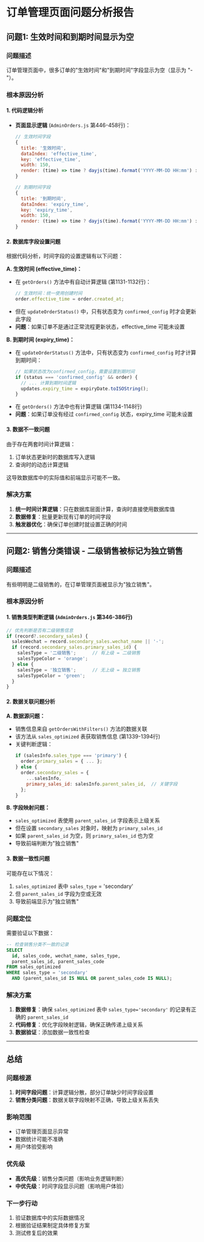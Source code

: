 # 订单管理页面问题分析报告

## 问题1: 生效时间和到期时间显示为空

### 问题描述
订单管理页面中，很多订单的"生效时间"和"到期时间"字段显示为空（显示为 "-"）。

### 根本原因分析

#### 1. 代码逻辑分析
- **页面显示逻辑** (`AdminOrders.js` 第446-458行)：
  ```javascript
  // 生效时间字段
  {
    title: '生效时间',
    dataIndex: 'effective_time',
    key: 'effective_time',
    width: 150,
    render: (time) => time ? dayjs(time).format('YYYY-MM-DD HH:mm') : '-',
  }
  
  // 到期时间字段  
  {
    title: '到期时间',
    dataIndex: 'expiry_time', 
    key: 'expiry_time',
    width: 150,
    render: (time) => time ? dayjs(time).format('YYYY-MM-DD HH:mm') : '-',
  }
  ```

#### 2. 数据库字段设置问题
根据代码分析，时间字段的设置逻辑有以下问题：

**A. 生效时间 (effective_time)：**
- 在 `getOrders()` 方法中有自动计算逻辑 (第1131-1132行)：
  ```javascript
  // 生效时间：统一使用创建时间
  order.effective_time = order.created_at;
  ```
- 但在 `updateOrderStatus()` 中，只有状态变为 `confirmed_config` 时才会更新此字段
- **问题**：如果订单不是通过正常流程更新状态，effective_time 可能未设置

**B. 到期时间 (expiry_time)：**
- 在 `updateOrderStatus()` 方法中，只有状态变为 `confirmed_config` 时才计算到期时间：
  ```javascript
  // 如果状态改为confirmed_config，需要设置到期时间
  if (status === 'confirmed_config' && order) {
    // ... 计算到期时间逻辑
    updates.expiry_time = expiryDate.toISOString();
  }
  ```
- 在 `getOrders()` 方法中也有计算逻辑 (第1134-1148行)
- **问题**：如果订单没有经过 `confirmed_config` 状态，expiry_time 可能未设置

#### 3. 数据不一致问题
由于存在两套时间计算逻辑：
1. 订单状态更新时的数据库写入逻辑
2. 查询时的动态计算逻辑

这导致数据库中的实际值和前端显示可能不一致。

### 解决方案
1. **统一时间计算逻辑**：只在数据库层面计算，查询时直接使用数据库值
2. **数据修复**：批量更新现有订单的时间字段
3. **触发器优化**：确保订单创建时就设置正确的时间

---

## 问题2: 销售分类错误 - 二级销售被标记为独立销售

### 问题描述  
有些明明是二级销售的，在订单管理页面被显示为"独立销售"。

### 根本原因分析

#### 1. 销售类型判断逻辑 (`AdminOrders.js` 第346-386行)
```javascript
// 优先判断是否有二级销售信息
if (record?.secondary_sales) {
  salesWechat = record.secondary_sales.wechat_name || '-';
  if (record.secondary_sales.primary_sales_id) {
    salesType = '二级销售';      // 有上级 = 二级销售
    salesTypeColor = 'orange';
  } else {
    salesType = '独立销售';      // 无上级 = 独立销售  
    salesTypeColor = 'green';
  }
}
```

#### 2. 数据关联问题分析

**A. 数据源问题：**
- 销售信息来自 `getOrdersWithFilters()` 方法的数据关联
- 该方法从 `sales_optimized` 表获取销售信息 (第1339-1394行)
- 关键判断逻辑：
  ```javascript
  if (salesInfo.sales_type === 'primary') {
    order.primary_sales = { ... };
  } else {
    order.secondary_sales = {
      ...salesInfo,
      primary_sales_id: salesInfo.parent_sales_id,  // 关键字段
    };
  }
  ```

**B. 字段映射问题：**
- `sales_optimized` 表使用 `parent_sales_id` 字段表示上级关系
- 但在设置 `secondary_sales` 对象时，映射为 `primary_sales_id`
- 如果 `parent_sales_id` 为空，则 `primary_sales_id` 也为空
- 导致前端判断为"独立销售"

#### 3. 数据一致性问题
可能存在以下情况：
1. `sales_optimized` 表中 `sales_type` = 'secondary'
2. 但 `parent_sales_id` 字段为空或无效
3. 导致前端显示为"独立销售"

### 问题定位
需要验证以下数据：

```sql
-- 检查销售分类不一致的记录
SELECT 
  id, sales_code, wechat_name, sales_type, 
  parent_sales_id, parent_sales_code
FROM sales_optimized 
WHERE sales_type = 'secondary' 
  AND (parent_sales_id IS NULL OR parent_sales_code IS NULL);
```

### 解决方案
1. **数据修复**：确保 `sales_optimized` 表中 `sales_type='secondary'` 的记录有正确的 `parent_sales_id`
2. **代码修复**：优化字段映射逻辑，确保正确传递上级关系
3. **数据验证**：添加数据一致性检查

---

## 总结

### 问题根源
1. **时间字段问题**：计算逻辑分散，部分订单缺少时间字段设置
2. **销售分类问题**：数据关联字段映射不正确，导致上级关系丢失

### 影响范围
- 订单管理页面显示异常
- 数据统计可能不准确
- 用户体验受影响

### 优先级
- **高优先级**：销售分类问题（影响业务逻辑判断）
- **中优先级**：时间字段显示问题（影响用户体验）

### 下一步行动
1. 验证数据库中的实际数据情况
2. 根据验证结果制定具体修复方案
3. 测试修复后的效果